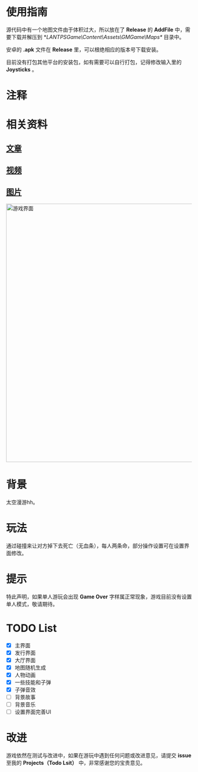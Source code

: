 # 使用指南

源代码中有一个地图文件由于体积过大，所以放在了 **Release** 的 **AddFile** 中，需要下载并解压到 **LANTPSGame\Content\Assets\GMGame\Maps\** 目录中。

安卓的 **.apk** 文件在 **Release** 里，可以根绝相应的版本号下载安装。

目前没有打包其他平台的安装包，如有需要可以自行打包，记得修改输入里的 **Joysticks** 。

# 注释

# 相关资料

## [文章](https://zong4.github.io/2022/05/22/15SpaceCollider/)

## [视频](https://zong4.github.io/gallery/media/#Space-Collider-Demo)

## [图片](https://zong4.github.io/gallery/picture/#Space-Collider)

<img src="https://zong4.github.io/gallery/picture/source/Game.png" width="700px" title="游戏界面">

# 背景

太空漫游hh。

# 玩法

通过碰撞来让对方掉下去死亡（无血条），每人两条命，部分操作设置可在设置界面修改。

# 提示

特此声明，如果单人游玩会出现 **Game Over** 字样属正常现象，游戏目前没有设置单人模式，敬请期待。

# TODO List

- [x] 主界面
- [x] 发行界面
- [x] 大厅界面
- [x] 地图随机生成
- [x] 人物动画
- [x] 一些技能和子弹
- [x] 子弹音效
- [ ] 背景故事
- [ ] 背景音乐
- [ ] 设置界面完善UI

# 改进

游戏依然在测试与改进中，如果在游玩中遇到任何问题或改进意见，请提交 **issue** 至我的 **Projects（Todo Lsit）** 中，非常感谢您的宝贵意见。
